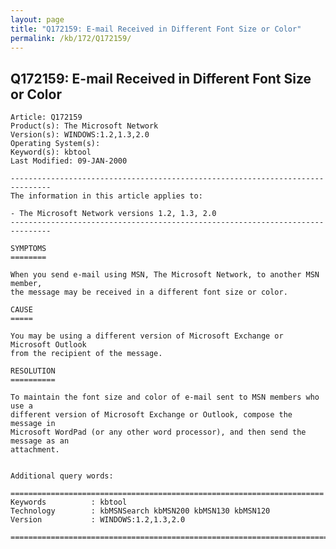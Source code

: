 ```yaml
---
layout: page
title: "Q172159: E-mail Received in Different Font Size or Color"
permalink: /kb/172/Q172159/
---
```


## Q172159: E-mail Received in Different Font Size or Color

	Article: Q172159
	Product(s): The Microsoft Network
	Version(s): WINDOWS:1.2,1.3,2.0
	Operating System(s): 
	Keyword(s): kbtool
	Last Modified: 09-JAN-2000
	
	-------------------------------------------------------------------------------
	The information in this article applies to:
	
	- The Microsoft Network versions 1.2, 1.3, 2.0 
	-------------------------------------------------------------------------------
	
	SYMPTOMS
	========
	
	When you send e-mail using MSN, The Microsoft Network, to another MSN member,
	the message may be received in a different font size or color.
	
	CAUSE
	=====
	
	You may be using a different version of Microsoft Exchange or Microsoft Outlook
	from the recipient of the message.
	
	RESOLUTION
	==========
	
	To maintain the font size and color of e-mail sent to MSN members who use a
	different version of Microsoft Exchange or Outlook, compose the message in
	Microsoft WordPad (or any other word processor), and then send the message as an
	attachment.
	
	
	Additional query words:
	
	======================================================================
	Keywords          : kbtool 
	Technology        : kbMSNSearch kbMSN200 kbMSN130 kbMSN120
	Version           : WINDOWS:1.2,1.3,2.0
	
	=============================================================================
	
